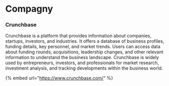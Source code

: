 # Compagny

### Crunchbase

Crunchbase is a platform that provides information about companies, startups, investors, and industries. It offers a database of business profiles, funding details, key personnel, and market trends. Users can access data about funding rounds, acquisitions, leadership changes, and other relevant information to understand the business landscape. Crunchbase is widely used by entrepreneurs, investors, and professionals for market research, investment analysis, and tracking developments within the business world.

{% embed url="https://www.crunchbase.com/" %}
